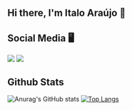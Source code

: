 ## Hi there, I'm Italo Araújo :wave:	


## Social Media :desktop_computer:	
<img src="https://img.icons8.com/ios-filled/50/000000/linkedin-circled--v1.png"/>
<img src="https://img.icons8.com/ios-filled/50/000000/twitter-circled--v2.png"/>


## Github Stats
![Anurag's GitHub stats](https://github-readme-stats.vercel.app/api?username=ItaloAraujoo&show_icons=true&theme=radical)
[![Top Langs](https://github-readme-stats.vercel.app/api/top-langs/?username=ItaloAraujoo&show_icons=true&theme=radical)](https://github.com/ItaloAraujoo/github-readme-stats)


